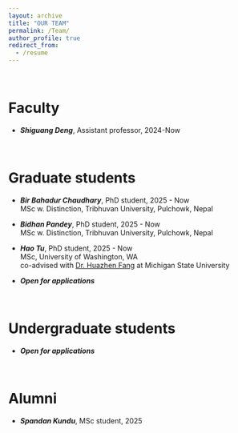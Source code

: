 ```yaml
---
layout: archive
title: "OUR TEAM"
permalink: /Team/
author_profile: true
redirect_from:
  - /resume
---
```


<br>

Faculty
======
* ***Shiguang Deng***, Assistant professor, 2024-Now

<br>

Graduate students
======

* ***Bir Bahadur Chaudhary***, PhD student, 2025 - Now <br>
MSc w. Distinction, Tribhuvan University, Pulchowk, Nepal

* ***Bidhan Pandey***, PhD student, 2025 - Now <br>
MSc w. Distinction, Tribhuvan University, Pulchowk, Nepal

* ***Hao Tu***, PhD student, 2025 - Now <br>
MSc, University of Washington, WA <br>
co-advised with [Dr. Huazhen Fang](https://www.issl.space/) at Michigan State University

* ***Open for applications***

<br>

Undergraduate students
======

* ***Open for applications***

<br>

Alumni
======

* ***Spandan Kundu***, MSc student, 2025
